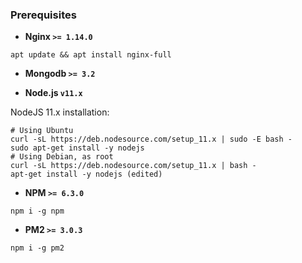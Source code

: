 ### Prerequisites

  - **Nginx `>= 1.14.0`**
  ```shell
  apt update && apt install nginx-full
  ```

  - **Mongodb `>= 3.2`**

  - **Node.js `v11.x`**
  
  NodeJS 11.x installation:
  ```shell
# Using Ubuntu
curl -sL https://deb.nodesource.com/setup_11.x | sudo -E bash -
sudo apt-get install -y nodejs
# Using Debian, as root
curl -sL https://deb.nodesource.com/setup_11.x | bash -
apt-get install -y nodejs (edited) 
  ```
  - **NPM `>= 6.3.0`** 
  ```shell
  npm i -g npm
  ```

  - **PM2 `>= 3.0.3`**
  ```shell
  npm i -g pm2
  ```
